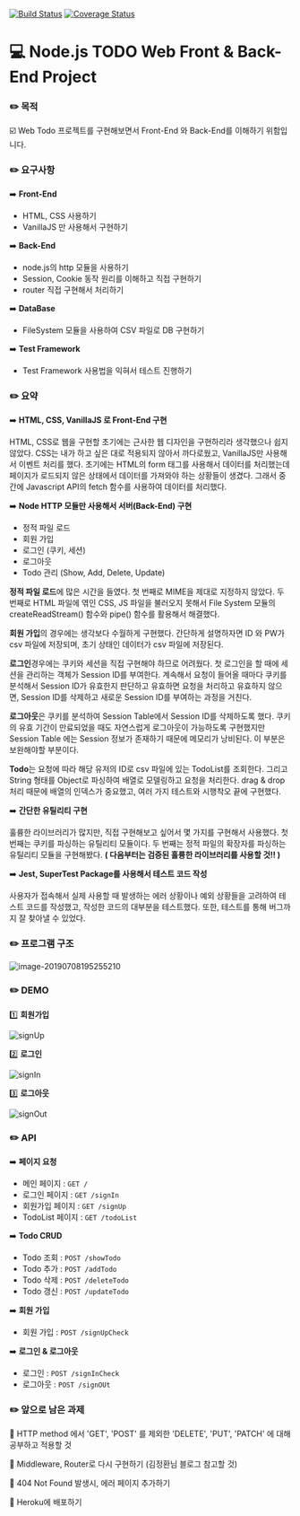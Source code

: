 [![Build Status](https://travis-ci.org/bestdevhyo1225/nodejs-todo-web.svg?branch=step10-2)](https://travis-ci.org/bestdevhyo1225/nodejs-todo-web) [![Coverage Status](https://coveralls.io/repos/github/bestdevhyo1225/nodejs-todo-web/badge.svg?branch=step10-2)](https://coveralls.io/github/bestdevhyo1225/nodejs-todo-web?branch=step10-2)



# :computer:   Node.js TODO Web Front & Back-End Project
  
  
  
### :pencil2:   목적

:ballot_box_with_check:  Web Todo 프로젝트를 구현해보면서 Front-End 와 Back-End를 이해하기 위함입니다. 
  
  
  
### :pencil2:   요구사항

:arrow_right:   **Front-End**
* HTML, CSS 사용하기
* VanillaJS 만 사용해서 구현하기

:arrow_right:   **Back-End**
* node.js의 http 모듈을 사용하기
* Session, Cookie 동작 원리를 이해하고 직접 구현하기
* router 직접 구현해서 처리하기

:arrow_right:   **DataBase**
* FileSystem 모듈을 사용하여 CSV 파일로 DB 구현하기

:arrow_right:   **Test Framework**
* Test Framework 사용법을 익혀서 테스트 진행하기
  
  
  
### :pencil2:   요약

:arrow_right:   **HTML, CSS, VanillaJS 로 Front-End 구현**  
  
HTML, CSS로 웹을 구현할 초기에는 근사한 웹 디자인을 구현하리라 생각했으나 쉽지 않았다. CSS는 내가 하고 싶은 대로 적용되지 않아서 까다로웠고, VanillaJS만 사용해서 이벤트 처리를 했다. 초기에는 HTML의 form 태그를 사용해서 데이터를 처리했는데 페이지가 로드되지 않은 상태에서 데이터를 가져와야 하는 상황들이 생겼다. 그래서 중간에 Javascript API의 fetch 함수를 사용하여 데이터를 처리했다.

:arrow_right:   **Node HTTP 모듈만 사용해서 서버(Back-End) 구현**  

* 정적 파일 로드
* 회원 가입
* 로그인 (쿠키, 세션)
* 로그아웃
* Todo 관리 (Show, Add, Delete, Update)

**정적 파일 로드**에 많은 시간을 들였다. 첫 번째로 MIME을 제대로 지정하지 않았다. 두 번째로 HTML 파일에 엮인 CSS, JS 파일을 불러오지 못해서 File System 모듈의 createReadStream() 함수와 pipe() 함수를 활용해서 해결했다.

**회원 가입**의 경우에는 생각보다 수월하게 구현했다. 간단하게 설명하자면 ID 와 PW가 csv 파일에 저장되며, 초기 상태인 데이터가 csv 파일에 저장된다.

**로그인**경우에는 쿠키와 세션을 직접 구현해야 하므로 어려웠다. 첫 로그인을 할 때에 세션을 관리하는 객체가 Session ID를 부여한다. 계속해서 요청이 들어올 때마다 쿠키를 분석해서 Session ID가 유효한지 판단하고 유효하면 요청을 처리하고 유효하지 않으면, Session ID를 삭제하고 새로운 Session ID를 부여하는 과정을 거친다.

**로그아웃**은 쿠키를 분석하여 Session Table에서 Session ID를 삭제하도록 했다. 쿠키의 유효 기간이 만료되었을 때도 자연스럽게 로그아웃이 가능하도록 구현했지만 Session Table 에는 Session 정보가 존재하기 때문에 메모리가 낭비된다. 이 부분은 보완해야할 부분이다.

**Todo**는 요청에 따라 해당 유저의 ID로 csv 파일에 있는 TodoList를 조회한다. 그리고 String 형태를 Object로 파싱하여 배열로 모델링하고 요청을 처리한다. drag & drop 처리 때문에 배열의 인덱스가 중요했고, 여러 가지 테스트와 시행착오 끝에 구현했다. 

:arrow_right:   **간단한 유틸리티 구현**  
  
훌륭한 라이브러리가 많지만, 직접 구현해보고 싶어서 몇 가지를 구현해서 사용했다. 첫 번째는 쿠키를 파싱하는 유틸리티 모듈이다. 두 번째는 정적 파일의 확장자를 파싱하는 유틸리티 모듈을 구현해봤다. **( 다음부터는 검증된 훌륭한 라이브러리를 사용할 것!! )**

:arrow_right:   **Jest, SuperTest Package를 사용해서 테스트 코드 작성**  
  
사용자가 접속해서 실제 사용할 때 발생하는 에러 상황이나 예외 상황들을 고려하여 테스트 코드를 작성했고, 작성한 코드의 대부분을 테스트했다. 또한, 테스트를 통해 버그까지 잘 찾아낼 수 있었다.
  
  
  
### :pencil2:   프로그램 구조
![image-20190708195255210](https://github.com/bestdevhyo1225/image_repository/blob/master/image-20190708195255210.png?raw=true)
  
  
  
### :pencil2:   DEMO

:one:   **회원가입**

![signUp](https://im3.ezgif.com/tmp/ezgif-3-f76c24b3edb6.gif)

:two:   **로그인**

![signIn](https://im3.ezgif.com/tmp/ezgif-3-2b35f17e103e.gif)

:three:   **로그아웃**

![signOut](https://im3.ezgif.com/tmp/ezgif-3-5f07e676c03d.gif)
  
  
  
### :pencil2:   API

:arrow_right:   **페이지 요청**
* 메인 페이지 : `GET /`
* 로그인 페이지 : `GET /signIn`
* 회원가입 페이지 : `GET /signUp`
* TodoList 페이지 : `GET /todoList`

:arrow_right:   **Todo CRUD**
* Todo 조회 : `POST /showTodo`
* Todo 추가 : `POST /addTodo`
* Todo 삭제 : `POST /deleteTodo`
* Todo 갱신 : `POST /updateTodo`

:arrow_right:   **회원 가입**
* 회원 가입 : `POST /signUpCheck`

:arrow_right:   **로그인 & 로그아웃**
* 로그인 : `POST /signInCheck`
* 로그아웃 : `POST /signOUt`
  
  
  
### :pencil2:   앞으로 남은 과제

:bookmark:  HTTP method 에서 'GET', 'POST' 를 제외한 'DELETE', 'PUT', 'PATCH' 에 대해 공부하고 적용할 것  
  
:bookmark:  Middleware, Router로 다시 구현하기 (김정환님 블로그 참고할 것)  
  
:bookmark:  404 Not Found 발생시, 에러 페이지 추가하기  
  
:bookmark:  Heroku에 배포하기  